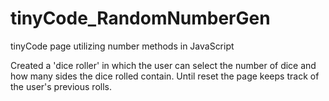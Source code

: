 # tinyCode_RandomNumberGen
tinyCode page utilizing number methods in JavaScript

Created a 'dice roller' in which the user can select the number of dice and how many sides the dice rolled contain. 
Until reset the page keeps track of the user's previous rolls. 
